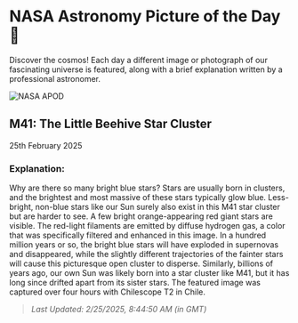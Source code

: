 
  # NASA Astronomy Picture of the Day 🌌

  Discover the cosmos! Each day a different image or photograph of our fascinating universe is featured, along with a brief explanation written by a professional astronomer.

![NASA APOD](https://apod.nasa.gov/apod/image/2502/M41_Li_4000.jpg)

## M41: The Little Beehive Star Cluster

25th February 2025

### Explanation: 

Why are there so many bright blue stars?  Stars are usually born in clusters, and the brightest and most massive of these stars typically glow blue. Less-bright, non-blue stars like our Sun surely also exist in this M41 star cluster but are harder to see. A few bright orange-appearing red giant stars are visible. The red-light filaments are emitted by diffuse hydrogen gas, a color that was specifically filtered and enhanced in this image.  In a hundred million years or so, the bright blue stars will have exploded in supernovas and disappeared, while the slightly different trajectories of the fainter stars will cause this picturesque open cluster to disperse. Similarly, billions of years ago, our own Sun was likely born into a star cluster like M41, but it has long since drifted apart from its sister stars. The featured image was captured over four hours with Chilescope T2 in Chile.

> _Last Updated: 2/25/2025, 8:44:50 AM (in GMT)_
